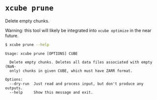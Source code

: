 # `xcube prune`

Delete empty chunks.

Warning: this tool will likely be integrated into ``xcube optimize`` in
the near future.


```bash
$ xcube prune --help
```

    Usage: xcube prune [OPTIONS] CUBE
    
      Delete empty chunks. Deletes all data files associated with empty (NaN-
      only) chunks in given CUBE, which must have ZARR format.
    
    Options:
      --dry-run  Just read and process input, but don't produce any outputs.
      --help     Show this message and exit.


